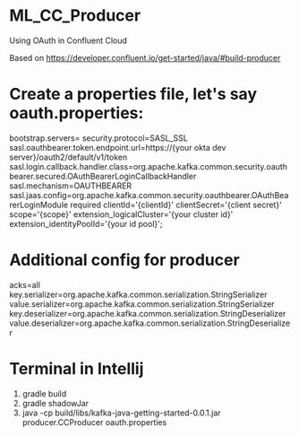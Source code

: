 # ML_CC_Producer
Using OAuth in Confluent Cloud

Based on https://developer.confluent.io/get-started/java/#build-producer 

# Create a properties file, let's say oauth.properties:

bootstrap.servers=<CC cloud url for instance>
security.protocol=SASL_SSL
sasl.oauthbearer.token.endpoint.url=https://{your okta dev server}/oauth2/default/v1/token
sasl.login.callback.handler.class=org.apache.kafka.common.security.oauthbearer.secured.OAuthBearerLoginCallbackHandler
sasl.mechanism=OAUTHBEARER
sasl.jaas.config=org.apache.kafka.common.security.oauthbearer.OAuthBearerLoginModule required clientId='{clientId}' clientSecret='{client secret}' scope='{scope}' extension_logicalCluster='{your cluster id}' extension_identityPoolId='{your id pool}';

# Additional config for producer
acks=all
key.serializer=org.apache.kafka.common.serialization.StringSerializer
value.serializer=org.apache.kafka.common.serialization.StringSerializer
key.deserializer=org.apache.kafka.common.serialization.StringDeserializer
value.deserializer=org.apache.kafka.common.serialization.StringDeserializer

# Terminal in Intellij
1. gradle build
2. gradle shadowJar 
3. java -cp build/libs/kafka-java-getting-started-0.0.1.jar producer.CCProducer oauth.properties      